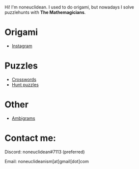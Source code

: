 Hi! I'm noneuclidean. I used to do origami, but nowadays I solve puzzlehunts with **The Mathemagicians**.

# Origami
- [Instagram](https://www.instagram.com/noneuclidean_)

# Puzzles
- [Crosswords](crosswords.md)
- [Hunt puzzles](hunt.md)

# Other
- [Ambigrams](ambigrams.md)


# Contact me:
Discord: noneuclidean#7113 (preferred)

Email: noneuclideanism[at]gmail[dot]com
